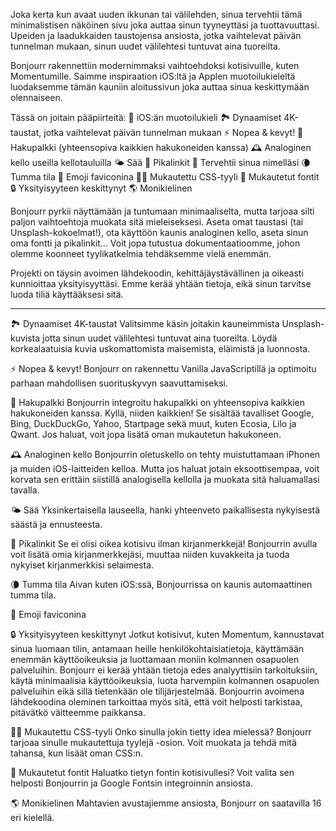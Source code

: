 Joka kerta kun avaat uuden ikkunan tai välilehden, sinua tervehtii tämä minimalistisen näköinen sivu joka auttaa sinun tyyneyttäsi ja tuottavuuttasi. Upeiden ja laadukkaiden taustojensa ansiosta, jotka vaihtelevat päivän tunnelman mukaan, sinun uudet välilehtesi tuntuvat aina tuoreilta.

Bonjourr rakennettiin modernimmaksi vaihtoehdoksi kotisivuille, kuten Momentumille. Saimme inspiraation iOS:ltä ja Applen muotoilukieleltä luodaksemme tämän kauniin aloitussivun joka auttaa sinua keskittymään olennaiseen.

Tässä on joitain pääpiirteitä:
🍏 iOS:än muotoilukieli
🏞 Dynaamiset 4K-taustat, jotka vaihtelevat päivän tunnelman mukaan
⚡️ Nopea & kevyt!
🔎 Hakupalkki (yhteensopiva kaikkien hakukoneiden kanssa)
🕰 Analoginen kello useilla kellotauluilla
🌤 Sää
🔗 Pikalinkit
👋 Tervehtii sinua nimelläsi
🌘 Tumma tila
🥖 Emoji faviconina
🧑‍💻 Mukautettu CSS-tyyli
📝 Mukautetut fontit
🔒 Yksityisyyteen keskittynyt
🌎 Monikielinen

Bonjourr pyrkii näyttämään ja tuntumaan minimaaliselta, mutta tarjoaa silti paljon vaihtoehtoja muokata sitä mieleiseksesi. Aseta omat taustasi (tai Unsplash-kokoelmat!), ota käyttöön kaunis analoginen kello, aseta sinun oma fontti ja pikalinkit... Voit jopa tutustua dokumentaatioomme, johon olemme koonneet tyylikatkelmia tehdäksemme vielä enemmän.

Projekti on täysin avoimen lähdekoodin, kehittäjäystävällinen ja oikeasti kunnioittaa yksityisyyttäsi. Emme kerää yhtään tietoja, eikä sinun tarvitse luoda tiliä käyttääksesi sitä.

---

🏞 Dynaamiset 4K-taustat
Valitsimme käsin joitakin kauneimmista Unsplash-kuvista jotta sinun uudet välilehtesi tuntuvat aina tuoreilta. Löydä korkealaatuisia kuvia uskomattomista maisemista, eläimistä ja luonnosta.

⚡️ Nopea & kevyt!
Bonjourr on rakennettu Vanilla JavaScriptillä ja optimoitu parhaan mahdollisen suorituskyvyn saavuttamiseksi.

🔎 Hakupalkki
Bonjourrin integroitu hakupalkki on yhteensopiva kaikkien hakukoneiden kanssa. Kyllä, niiden kaikkien! Se sisältää tavalliset Google, Bing, DuckDuckGo, Yahoo, Startpage sekä muut, kuten Ecosia, Lilo ja Qwant. Jos haluat, voit jopa lisätä oman mukautetun hakukoneen.

🕰 Analoginen kello
Bonjourrin oletuskello on tehty muistuttamaan iPhonen ja muiden iOS-laitteiden kelloa. Mutta jos haluat jotain eksoottisempaa, voit korvata sen erittäin siistillä analogisella kellolla ja muokata sitä haluamallasi tavalla.

🌤 Sää
Yksinkertaisella lauseella, hanki yhteenveto paikallisesta nykyisestä säästä ja ennusteesta.

🔗 Pikalinkit
Se ei olisi oikea kotisivu ilman kirjanmerkkejä! Bonjourrin avulla voit lisätä omia kirjanmerkkejäsi, muuttaa niiden kuvakkeita ja tuoda nykyiset kirjanmerkkisi selaimesta.

🌘 Tumma tila
Aivan kuten iOS:ssä, Bonjourrissa on kaunis automaattinen tumma tila.

🥖 Emoji faviconina

🔒 Yksityisyyteen keskittynyt
Jotkut kotisivut, kuten Momentum, kannustavat sinua luomaan tilin, antamaan heille henkilökohtaisia ​​tietoja, käyttämään enemmän käyttöoikeuksia ja luottamaan moniin kolmannen osapuolen palveluihin. Bonjourr ei kerää yhtään tietoja edes analyyttisiin tarkoituksiin, käytä minimaalisia käyttöoikeuksia, luota harvempiin kolmannen osapuolen palveluihin eikä sillä tietenkään ole tilijärjestelmää. Bonjourrin avoimena lähdekoodina oleminen tarkoittaa myös sitä, että voit helposti tarkistaa, pitävätkö väitteemme paikkansa.

🧑‍💻 Mukautettu CSS-tyyli
Onko sinulla jokin tietty idea mielessä? Bonjourr tarjoaa sinulle mukautettuja tyylejä -osion. Voit muokata ja tehdä mitä tahansa, kun lisäät oman CSS:n.

📝 Mukautetut fontit
Haluatko tietyn fontin kotisivullesi? Voit valita sen helposti Bonjourrin ja Google Fontsin integroinnin ansiosta.

🌎 Monikielinen
Mahtavien avustajiemme ansiosta, Bonjourr on saatavilla 16 eri kielellä.
